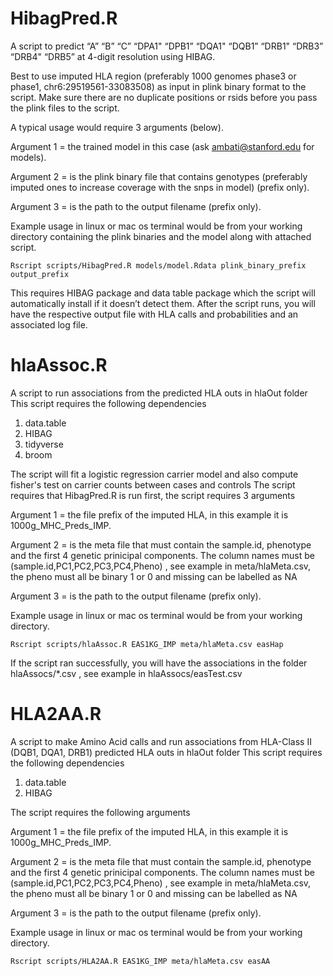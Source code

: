 # HibagPred.R
A script to predict “A”    “B”    “C”    “DPA1" “DPB1” “DQA1" “DQB1” “DRB1" “DRB3” “DRB4" “DRB5” at 4-digit resolution using HIBAG.

Best to use imputed HLA region (preferably 1000 genomes phase3 or phase1, chr6:29519561-33083508) as input in plink binary format to the script. Make sure there are no duplicate positions or rsids before you pass the plink files to the script.

A typical usage would require 3 arguments (below).

Argument 1 = the trained model in this case (ask ambati@stanford.edu for models).

Argument 2 = is the plink binary file that contains genotypes (preferably imputed ones to increase coverage with the snps in model) (prefix only).

Argument 3 = is the path to the output filename (prefix only).

 

Example usage in linux or mac os terminal would be from your working directory containing the plink binaries and the model along with attached script.

```Rscript scripts/HibagPred.R models/model.Rdata plink_binary_prefix output_prefix```

This requires HIBAG package and data table package which the script will automatically install if it doesn’t detect them.
After the script runs, you will have the respective output file with HLA calls and probabilities  and an associated log file.

# hlaAssoc.R
A script to run associations from the predicted HLA outs in hlaOut folder
This script requires the following dependencies
1. data.table
1. HIBAG
1. tidyverse
1. broom

The script will fit a logistic regression carrier model and also compute fisher's test on carrier counts between cases and controls
The script requires that HibagPred.R is run first, the script requires 3 arguments

Argument 1 = the file prefix of the imputed HLA, in this example it is 1000g_MHC_Preds_IMP.

Argument 2 = is the meta file that must contain the  sample.id, phenotype and the first 4 genetic prinicipal components. The column names must be (sample.id,PC1,PC2,PC3,PC4,Pheno) , see example in meta/hlaMeta.csv, 
the pheno must all be binary 1 or 0 and missing can be labelled as NA

Argument 3 = is the path to the output filename (prefix only).

Example usage in linux or mac os terminal would be from your working directory.

```Rscript scripts/hlaAssoc.R EAS1KG_IMP meta/hlaMeta.csv easHap```

If the script ran successfully, you will have the associations in the folder hlaAssocs/*.csv , see example in hlaAssocs/easTest.csv

# HLA2AA.R
A script to make Amino Acid calls and run associations from HLA-Class II  (DQB1, DQA1, DRB1) predicted HLA outs in hlaOut folder
This script requires the following dependencies
1. data.table
1. HIBAG

The script requires the following arguments

Argument 1 = the file prefix of the imputed HLA, in this example it is 1000g_MHC_Preds_IMP.

Argument 2 = is the meta file that must contain the  sample.id, phenotype and the first 4 genetic prinicipal components. The column names must be (sample.id,PC1,PC2,PC3,PC4,Pheno) , see example in meta/hlaMeta.csv, 
the pheno must all be binary 1 or 0 and missing can be labelled as NA

Argument 3 = is the path to the output filename (prefix only).

Example usage in linux or mac os terminal would be from your working directory.

```Rscript scripts/HLA2AA.R EAS1KG_IMP meta/hlaMeta.csv easAA```